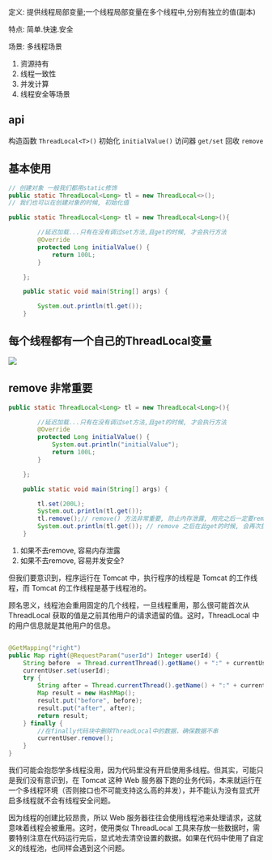 

定义: 提供线程局部变量;一个线程局部变量在多个线程中,分别有独立的值(副本)

特点: 简单.快速.安全

场景: 多线程场景

1. 资源持有
2. 线程一致性
3. 并发计算
4. 线程安全等场景


## api

构造函数 `ThreadLocal<T>()`
初始化 `initialValue()`
访问器 `get/set`
回收 `remove`

## 基本使用

```java
// 创建对象 一般我们都用static修饰
public static ThreadLocal<Long> tl = new ThreadLocal<>();
// 我们也可以在创建对象的时候, 初始化值

public static ThreadLocal<Long> tl = new ThreadLocal<Long>(){

        //延迟加载...只有在没有调过set方法,且get的时候, 才会执行方法
        @Override
        protected Long initialValue() {
            return 100L;
        }

    };

    public static void main(String[] args) {

        System.out.println(tl.get());
    }

```

## 每个线程都有一个自己的ThreadLocal变量

![](https://images.gitee.com/uploads/images/2020/0406/122058_2d40fb43_1034180.png)


## remove 非常重要

```java
public static ThreadLocal<Long> tl = new ThreadLocal<Long>(){

        //延迟加载...只有在没有调过set方法,且get的时候, 才会执行方法
        @Override
        protected Long initialValue() {
            System.out.println("initialValue");
            return 100L;
        }

    };

    public static void main(String[] args) {

        tl.set(200L);
        System.out.println(tl.get());
        tl.remove();// remove() 方法非常重要, 防止内存泄露, 用完之后一定要remove()
        System.out.println(tl.get()); // remove 之后在此get的时候, 会再次执行 initialValue() 方法
    }
```



1. 如果不去remove, 容易内存泄露
2. 如果不去remove, 容易并发安全?

但我们要意识到，程序运行在 Tomcat 中，执行程序的线程是 Tomcat 的工作线程，而 Tomcat 的工作线程是基于线程池的。

顾名思义，线程池会重用固定的几个线程，一旦线程重用，那么很可能首次从 ThreadLocal 获取的值是之前其他用户的请求遗留的值。这时，ThreadLocal 中的用户信息就是其他用户的信息。



```java

@GetMapping("right")
public Map right(@RequestParam("userId") Integer userId) {
    String before  = Thread.currentThread().getName() + ":" + currentUser.get();
    currentUser.set(userId);
    try {
        String after = Thread.currentThread().getName() + ":" + currentUser.get();
        Map result = new HashMap();
        result.put("before", before);
        result.put("after", after);
        return result;
    } finally {
        //在finally代码块中删除ThreadLocal中的数据，确保数据不串
        currentUser.remove();
    }
}
```


我们可能会抱怨学多线程没用，因为代码里没有开启使用多线程。但其实，可能只是我们没有意识到，在 Tomcat 这种 Web 服务器下跑的业务代码，本来就运行在一个多线程环境（否则接口也不可能支持这么高的并发），并不能认为没有显式开启多线程就不会有线程安全问题。

因为线程的创建比较昂贵，所以 Web 服务器往往会使用线程池来处理请求，这就意味着线程会被重用。这时，使用类似 ThreadLocal 工具来存放一些数据时，需要特别注意在代码运行完后，显式地去清空设置的数据。如果在代码中使用了自定义的线程池，也同样会遇到这个问题。







